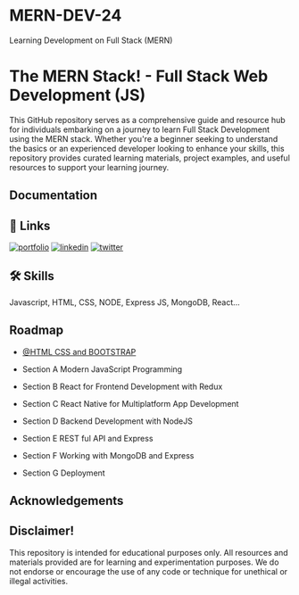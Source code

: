 # MERN-DEV-24
Learning Development on Full Stack (MERN) 


# The MERN Stack! - Full Stack Web Development (JS)

This GitHub repository serves as a comprehensive guide and resource hub for individuals embarking on a journey to learn Full Stack Development using the MERN stack. Whether you're a beginner seeking to understand the basics or an experienced developer looking to enhance your skills, this repository provides curated learning materials, project examples, and useful resources to support your learning journey.


## Documentation



## 🔗 Links
[![portfolio](https://img.shields.io/badge/my_portfolio-000?style=for-the-badge&logo=ko-fi&logoColor=white)]()
[![linkedin](https://img.shields.io/badge/linkedin-0A66C2?style=for-the-badge&logo=linkedin&logoColor=white)](https://www.linkedin.com/in/adib-sadman/)
[![twitter](https://img.shields.io/badge/twitter-1DA1F2?style=for-the-badge&logo=twitter&logoColor=white)](https://twitter.com/AdibSadman3)


## 🛠 Skills
Javascript, HTML, CSS, NODE, Express JS, MongoDB, React...


## Roadmap

- [@HTML CSS and BOOTSTRAP](https://github.com/AdibSadman192/MERN-DEV-24/tree/main/HTML%20CSS%20and%20BOOTSTRAP)

- Section A Modern JavaScript Programming
- Section B React for Frontend Development with Redux
- Section C React Native for Multiplatform App Development
- Section D Backend Development with NodeJS
- Section E REST ful API and Express
- Section F Working with MongoDB and Express
- Section G Deployment


## Acknowledgements



## Disclaimer!

This repository is intended for educational purposes only. All resources and materials provided are for learning and experimentation purposes. We do not endorse or encourage the use of any code or technique for unethical or illegal activities.

